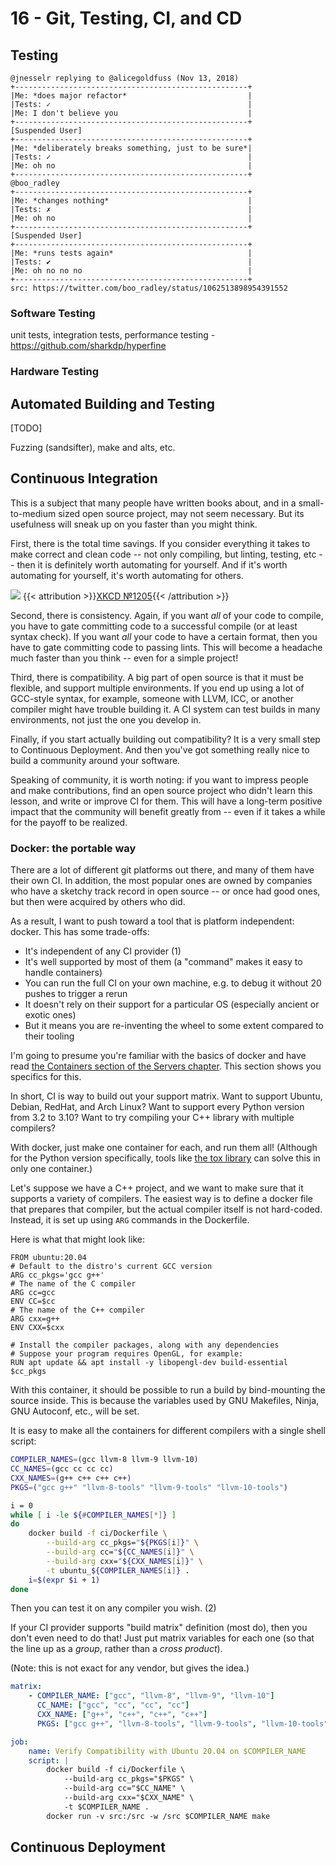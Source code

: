 # 16 - Git, Testing, CI, and CD

## Testing

```
@jnesselr replying to @alicegoldfuss (Nov 13, 2018)
+----------------------------------------------------+
|Me: *does major refactor*                           |
|Tests: ✓                                            |
|Me: I don't believe you                             |
+----------------------------------------------------+
[Suspended User]
+----------------------------------------------------+
|Me: *deliberately breaks something, just to be sure*|
|Tests: ✓                                            |
|Me: oh no                                           |
+----------------------------------------------------+
@boo_radley
+----------------------------------------------------+
|Me: *changes nothing*                               |
|Tests: ✗                                            |
|Me: oh no                                           |
+----------------------------------------------------+
[Suspended User]
+----------------------------------------------------+
|Me: *runs tests again*                              |
|Tests: ✔                                            |
|Me: oh no no no                                     |
+----------------------------------------------------+
src: https://twitter.com/boo_radley/status/1062513898954391552
```

### Software Testing

unit tests, integration tests, performance testing - https://github.com/sharkdp/hyperfine

### Hardware Testing

## Automated Building and Testing

[TODO]

Fuzzing (sandsifter), make and alts, etc.

## Continuous Integration

This is a subject that many people have written books about, and in a small-to-medium sized open source project, may not seem necessary. But its usefulness will sneak up on you faster than you might think.

First, there is the total time savings. If you consider everything it takes to make correct and clean code -- not only compiling, but linting, testing, etc -- then it is definitely worth automating for yourself. And if it's worth automating for yourself, it's worth automating for others.

![](https://imgs.xkcd.com/comics/is_it_worth_the_time.png)
{{< attribution >}}[XKCD №1205](https://xkcd.com/1205/){{< /attribution >}}

Second, there is consistency. Again, if you want *all* of your code to compile, you have to gate committing code to a successful compile (or at least syntax check). If you want *all* your code to have a certain format, then you have to gate committing code to passing lints. This will become a headache much faster than you think -- even for a simple project!

Third, there is compatibility. A big part of open source is that it must be flexible, and support multiple environments. If you end up using a lot of GCC-style syntax, for example, someone with LLVM, ICC, or another compiler might have trouble building it. A CI system can test builds in many environments, not just the one you develop in.

Finally, if you start actually building out compatibility? It is a very small step to Continuous Deployment. And then you've got something really nice to build a community around your software.

Speaking of community, it is worth noting: if you want to impress people and make contributions, find an open source project who didn't learn this lesson, and write or improve CI for them. This will have a long-term positive impact that the community will benefit greatly from -- even if it takes a while for the payoff to be realized.

### Docker: the portable way

There are a lot of different git platforms out there, and many of them have their own CI. In addition, the most popular ones are owned by companies who have a sketchy track record in open source -- or once had good ones, but then were acquired by others who did.

As a result, I want to push toward a tool that is platform independent: docker. This has some trade-offs:

* It's independent of any CI provider <a class="ptr">(1)</a>
* It's well supported by most of them (a "command" makes it easy to handle containers)
* You can run the full CI on your own machine, e.g. to debug it without 20 pushes to trigger a rerun
* It doesn't rely on their support for a particular OS (especially ancient or exotic ones)
* But it means you are re-inventing the wheel to some extent compared to their tooling

I'm going to presume you're familiar with the basics of docker and have read <a href="/engineering/networking/servers/">the Containers section of the Servers chapter</a>. This section shows you specifics for this.

In short, CI is way to build out your support matrix. Want to support Ubuntu, Debian, RedHat, and Arch Linux? Want to support every Python version from 3.2 to 3.10? Want to try compiling your C++ library with multiple compilers?

With docker, just make one container for each, and run them all! (Although for the Python version specifically, tools like [the tox library](https://pypi.org/project/tox/) can solve this in only one container.)

Let's suppose we have a C++ project, and we want to make sure that it supports a variety of compilers. The easiest way is to define a docker file that prepares that compiler, but the actual compiler itself is not hard-coded. Instead, it is set up using `ARG` commands in the Dockerfile.

Here is what that might look like:

```
FROM ubuntu:20.04
# Default to the distro's current GCC version
ARG cc_pkgs='gcc g++'
# The name of the C compiler
ARG cc=gcc
ENV CC=$cc
# The name of the C++ compiler
ARG cxx=g++
ENV CXX=$cxx

# Install the compiler packages, along with any dependencies
# Suppose your program requires OpenGL, for example:
RUN apt update && apt install -y libopengl-dev build-essential $cc_pkgs
```

With this container, it should be possible to run a build by bind-mounting the source inside. This is because the variables used by GNU Makefiles, Ninja, GNU Autoconf, etc., will be set.

It is easy to make all the containers for different compilers with a single shell script:
```bash
COMPILER_NAMES=(gcc llvm-8 llvm-9 llvm-10)
CC_NAMES=(gcc cc cc cc)
CXX_NAMES=(g++ c++ c++ c++)
PKGS=("gcc g++" "llvm-8-tools" "llvm-9-tools" "llvm-10-tools")

i = 0
while [ i -le ${#COMPILER_NAMES[*]} ]
do
	docker build -f ci/Dockerfile \
        --build-arg cc_pkgs="${PKGS[i]}" \
        --build-arg cc="${CC_NAMES[i]}" \
        --build-arg cxx="${CXX_NAMES[i]}" \
        -t ubuntu_${COMPILER_NAMES[i]} .
	i=$(expr $i + 1)
done
```

Then you can test it on any compiler you wish. <a class="ptr">(2)</a>

If your CI provider supports "build matrix" definition (most do), then you don't even need to do that! Just put matrix variables for each one (so that the line up as a *group*, rather than a *cross product*).

(Note: this is not exact for any vendor, but gives the idea.)

```yaml
matrix:
    - COMPILER_NAME: ["gcc", "llvm-8", "llvm-9", "llvm-10"]
      CC_NAME: ["gcc", "cc", "cc", "cc"]
      CXX_NAME: ["g++", "c++", "c++", "c++"]
      PKGS: ["gcc g++", "llvm-8-tools", "llvm-9-tools", "llvm-10-tools"]

job:
    name: Verify Compatibility with Ubuntu 20.04 on $COMPILER_NAME
    script: |
        docker build -f ci/Dockerfile \
            --build-arg cc_pkgs="$PKGS" \
            --build-arg cc="$CC_NAME" \
            --build-arg cxx="$CXX_NAME" \
            -t $COMPILER_NAME .
        docker run -v src:/src -w /src $COMPILER_NAME make
```

## Continuous Deployment


<ol hidden id="footnotes">
  <li>This may or may not be important to you. I would simply note that many platforms and CI systems have been taken over or bought by open-source hostile companies. Even formerly visionary ones that don't start with G.</li>
  <li>Why have different versions of the same compiler? Because they default to different versions of the C++ standard. Not only will C++ "retcon" keywords, but semantics will change. Suffice to say this has caught issues in open source projects.</li>
</ol>
